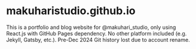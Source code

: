 # makuharistudio.github.io
This is a portfolio and blog website for @makuhari_studio, only using React.js with GitHub Pages dependency. No other platform included (e.g. Jekyll, Gatsby, etc.). Pre-Dec 2024 Git history lost due to account rename.

